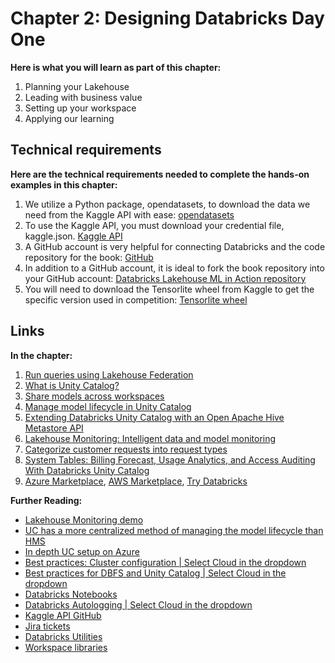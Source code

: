 # Chapter 2: Designing Databricks Day One

**Here is what you will learn as part of this chapter:**

1. Planning your Lakehouse 
2. Leading with business value 
3. Setting up your workspace 
4. Applying our learning 

## Technical requirements 

**Here are the technical requirements needed to complete the hands-on examples in this chapter:**
1. We utilize a Python package, opendatasets, to download the data we need from the Kaggle API with ease: [opendatasets](https://pypi.org/project/opendatasets/)
2. To use the Kaggle API, you must download your credential file, kaggle.json. [Kaggle API](https://www.kaggle.com/docs/api)
3. A GitHub account is very helpful for connecting Databricks and the code repository for the book: [GitHub](https://github.com/)
4. In addition to a GitHub account, it is ideal to fork the book repository into your GitHub account: [Databricks Lakehouse ML in Action repository](https://github.com/PacktPublishing/Databricks-Lakehouse-ML-In-Action)
5. You will need to download the Tensorlite wheel from Kaggle to get the specific version used in competition: [Tensorlite wheel](https://www.kaggle.com/datasets/philculliton/tflite-wheels-2140)

## Links

**In the chapter:**
1. [Run queries using Lakehouse Federation](https://docs.databricks.com/en/query-federation/index.html)
2. [What is Unity Catalog?](https://docs.databricks.com/data-governance/unity-catalog/index.html)
3. [Share models across workspaces](https://docs.databricks.com/applications/machine-learning/manage-model-lifecycle/multiple-workspaces.html)
4. [Manage model lifecycle in Unity Catalog](https://docs.databricks.com/machine-learning/manage-model-lifecycle/index.html)
5. [Extending Databricks Unity Catalog with an Open Apache Hive Metastore API](https://www.databricks.com/blog/extending-databricks-unity-catalog-open-apache-hive-metastore-api)
6. [Lakehouse Monitoring: Intelligent data and model monitoring](https://www.databricks.com/product/machine-learning/lakehouse-monitoring)
7. [Categorize customer requests into request types](https://support.atlassian.com/jira-service-management-cloud/docs/categorize-customer-requests-into-request-types/)
8. [System Tables: Billing Forecast, Usage Analytics, and Access Auditing With Databricks Unity Catalog](https://www.databricks.com/resources/demos/tutorials/governance/system-tables)
9. [Azure Marketplace](https://azure.microsoft.com/en-us/products/databricks), [AWS Marketplace](https://aws.amazon.com/marketplace/pp/prodview-wtyi5lgtce6n6), [Try Databricks](https://www.databricks.com/try-databricks)



**Further Reading:**
- [Lakehouse Monitoring demo](https://youtu.be/3TLBZSKeYTk?t=560)
- [UC has a more centralized method of managing the model lifecycle than HMS](https://docs.databricks.com/machine-learning/manage-model-lifecycle/index.html)
- [In depth UC setup on Azure](https://youtu.be/itGKRVHdNPo)
- [Best practices: Cluster configuration | Select Cloud in the dropdown](https://docs.databricks.com/clusters/cluster-config-best-practices.html)
- [Best practices for DBFS and Unity Catalog | Select Cloud in the dropdown](https://docs.databricks.com/dbfs/unity-catalog.html)
- [Databricks Notebooks](https://docs.databricks.com/en/notebooks/index.html)
- [Databricks Autologging | Select Cloud in the dropdown](https://docs.databricks.com/mlflow/databricks-autologging.html#security-and-data-management)
- [Kaggle API GitHub](https://github.com/Kaggle/kaggle-api)
- [Jira tickets](https://support.atlassian.com/jira-service-management-cloud/docs/categorize-customer-requests-into-request-types/)
- [Databricks Utilities](https://docs.databricks.com/en/dev-tools/databricks-utils.html)
- [Workspace libraries](https://docs.databricks.com/en/libraries/workspace-libraries.html)





